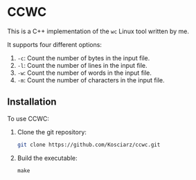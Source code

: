# CCWC

This is a C++ implementation of the `wc` Linux tool written by me.

It supports four different options:

1. `-c`: Count the number of bytes in the input file.
2. `-l`: Count the number of lines in the input file.
3. `-w`: Count the number of words in the input file.
4. `-m`: Count the number of characters in the input file.

## Installation

To use CCWC:

1. Clone the git repository:

    ```sh
    git clone https://github.com/Kosciarz/ccwc.git
    ```

2. Build the executable:

    `make`
